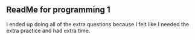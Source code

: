 ## ReadMe for programming 1
I ended up doing all of the extra questions because I felt like I needed the extra practice and had extra time.
